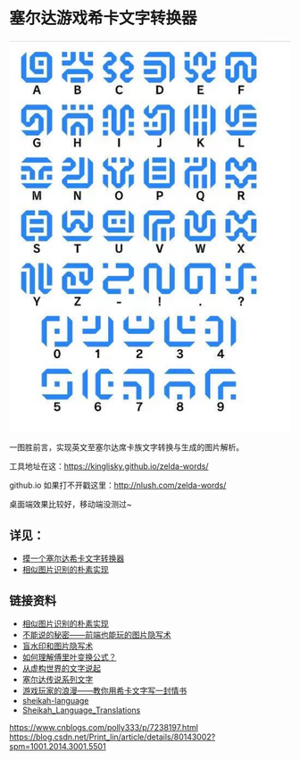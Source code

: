 # 塞尔达游戏希卡文字转换器

![字典](./map.jpeg)

一图胜前言，实现英文至塞尔达席卡族文字转换与生成的图片解析。

工具地址在这：https://kinglisky.github.io/zelda-words/

github.io 如果打不开戳这里：http://nlush.com/zelda-words/

桌面端效果比较好，移动端没测过~

## 详见：

- [摸一个塞尔达希卡文字转换器](https://juejin.cn/post/6935836863844319239/)
- [相似图片识别的朴素实现](https://juejin.cn/post/6926181310868226061)

## 链接资料
- [相似图片识别的朴素实现](https://juejin.cn/post/6926181310868226061)
- [不能说的秘密——前端也能玩的图片隐写术](http://www.alloyteam.com/2016/03/image-steganography/)
- [盲水印和图片隐写术](https://ulyc.github.io/2019/03/15/%E7%9B%B2%E6%B0%B4%E5%8D%B0%E5%92%8C%E5%9B%BE%E7%89%87%E9%9A%90%E5%86%99%E6%9C%AF/)
- [如何理解傅里叶变换公式？](https://www.zhihu.com/question/19714540)
- [从虚构世界的文字说起](https://3type.cn/3typezine/typebites/01.html)
- [塞尔达传说系列文字](https://www.chikyukotobamura.org/muse/wr_fiction_3.html)
- [游戏玩家的浪漫——教你用希卡文字写一封情书](https://sspai.com/post/65081)
- [sheikah-language](https://www.dcode.fr/sheikah-language)
- [Sheikah_Language_Translations](https://zelda.gamepedia.com/Sheikah_Language_Translations)

https://www.cnblogs.com/polly333/p/7238197.html
https://blog.csdn.net/Print_lin/article/details/80143002?spm=1001.2014.3001.5501